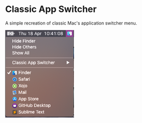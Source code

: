 # Classic App Switcher

A simple recreation of classic Mac's application switcher menu.

![Classic App Switcher example image](classicappswitcher-example.jpg?raw=true "Classic App Switcher example image")
